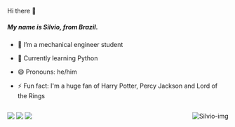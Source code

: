  Hi there 👋
 ##### My name is Silvio, from Brazil. <h4>

- 🔭 I’m a mechanical engineer student
- 🌱 Currently learning Python
- 😄 Pronouns: he/him
- ⚡️ Fun fact: I'm a huge fan of Harry Potter, Percy Jackson and Lord of the Rings

  ##

 <div>
   <a href = "https://www.linkedin.com/in/silviogomes01/" target="_blank"><img src="https://img.shields.io/badge/LinkedIn-0077B5?style=for-the-badge&logo=linkedin&logoColor=white" target="_blank"></a>
   <a href = "https://twitter.com/ttv_iitwice" target="_blank"><img src="https://img.shields.io/badge/Twitter-1DA1F2?style=for-the-badge&logo=twitter&logoColor=white" target"_blank"></a>
   <a href = "mailto:silviopgomes@gmail.com" target="_blank"><img src="https://img.shields.io/badge/Gmail-D14836?style=for-the-badge&logo=gmail&logoColor=white" target"_blank"></a>
   <img align="right" alt="Silvio-img" src="https://cdn.discordapp.com/attachments/948667102313721927/948667515981152277/oi_3.png">
 </div>
